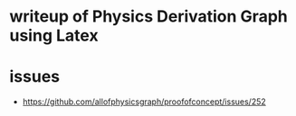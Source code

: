 # writeup of Physics Derivation Graph using Latex


# issues

- <https://github.com/allofphysicsgraph/proofofconcept/issues/252>
